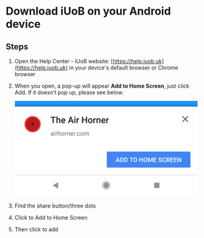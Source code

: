 # Download iUoB on your Android device

## Steps

1. Open the Help Center - iUoB website: [https://help.iuob.uk](https://help.iuob.uk) in your device's default browser or Chrome browser
2. When you open, a pop-up will appear **Add to Home Screen**, just click Add. If it doesn't pop up, please see below.

    ![Android.1.png](./Android.1.png)

3. Find the share button/three dots
4. Click to Add to Home Screen
5. Then click to add